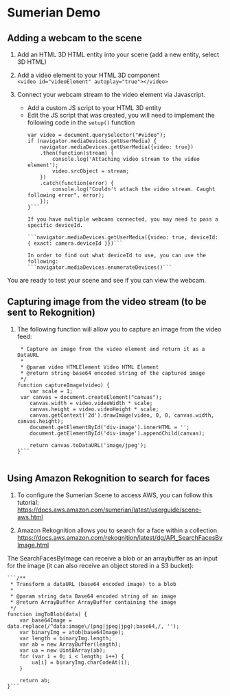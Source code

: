 # Sumerian Demo

## Adding a webcam to the scene

 1. Add an HTML 3D HTML entity into your scene (add a new entity, select 3D HTML)

 2. Add a video element to your HTML 3D component  
    ```<video id="videoElement" autoplay="true"></video>```

 3. Connect your webcam stream to the video element via Javascript.
    - Add a custom JS script to your HTML 3D entity
    - Edit the JS script that was created, you will need to implement the following code in the `setup()` function
        ```
        var video = document.querySelector("#video");
    	if (navigator.mediaDevices.getUserMedia) {       
    		navigator.mediaDevices.getUserMedia({video: true})
    	  	.then(function(stream) {
    			console.log('Attaching video stream to the video element');
    			video.srcObject = stream;
    	  	})
    	  	.catch(function(error) {
    			console.log("Couldn't attach the video stream. Caught following error", error);
    	  	});
    	}```

        If you have multiple webcams connected, you may need to pass a specific deviceId.

        ```navigator.mediaDevices.getUserMedia({video: true, deviceId: { exact: camera.deviceId }})```

        In order to find out what deviceId to use, you can use the following:
        ```navigator.mediaDevices.enumerateDevices()```

 You are ready to test your scene and see if you can view the webcam.


 ## Capturing image from the video stream (to be sent to Rekognition)

 1. The following function will allow you to capture an image from the video feed:

    ```/**
     * Capture an image from the video element and return it as a DataURL
     * 
     * @param video HTMLElement Video HTML Element
     * @return string base64 encoded string of the captured image
     */
    function captureImage(video) {
    	var scale = 1;
     var canvas = document.createElement("canvas");
    	canvas.width = video.videoWidth * scale;
    	canvas.height = video.videoHeight * scale;
    	canvas.getContext('2d').drawImage(video, 0, 0, canvas.width, canvas.height);
    	document.getElementById('div-image').innerHTML = '';
    	document.getElementById('div-image').appendChild(canvas);

    	return canvas.toDataURL('image/jpeg');
    }```


## Using Amazon Rekognition to search for faces
 1. To configure the Sumerian Scene to access AWS, you can follow this tutorial:
 https://docs.aws.amazon.com/sumerian/latest/userguide/scene-aws.html

 2. Amazon Rekognition allows you to search for a face within a collection.  
 https://docs.aws.amazon.com/rekognition/latest/dg/API_SearchFacesByImage.html
 
 The SearchFacesByImage can receive a blob or an arraybuffer as an input for the image (it can also receive an object stored in a S3 bucket):
 
    ```/**
     * Transform a dataURL (base64 encoded image) to a blob
     * 
     * @param string data Base64 encoded string of an image
     * @return ArrayBuffer ArrayBuffer containing the image
     */
    function imgToBlob(data) {
    	var base64Image = data.replace(/^data:image\/(png|jpeg|jpg);base64,/, '');
    	var binaryImg = atob(base64Image);
      	var length = binaryImg.length;
      	var ab = new ArrayBuffer(length);
      	var ua = new Uint8Array(ab);
      	for (var i = 0; i < length; i++) {
        	ua[i] = binaryImg.charCodeAt(i);
      	}

    	return ab;
    }```
